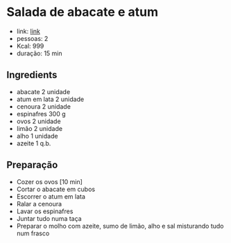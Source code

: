 # Salada de abacate e atum

* link: [link]()
* pessoas: 2
* Kcal: 999
* duração: 15 min

## Ingredients

- abacate 2 unidade
- atum em lata 2 unidade
- cenoura 2 unidade
- espinafres 300 g
- ovos 2 unidade
- limão 2 unidade
- alho 1 unidade
- azeite 1 q.b.

## Preparação

+ Cozer os ovos [10 min]
+ Cortar o abacate em cubos
+ Escorrer o atum em lata 
+ Ralar a cenoura
+ Lavar os espinafres
+ Juntar tudo numa taça
+ Preparar o molho com azeite, sumo de limão, alho e sal misturando tudo num frasco
